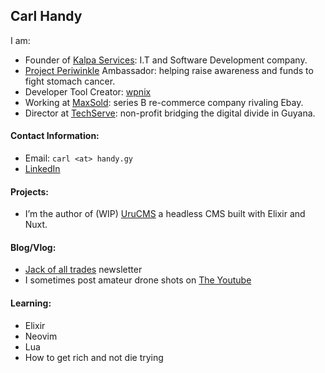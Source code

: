 ## Carl Handy

I am:
- Founder of [Kalpa Services](https://kalpa.dev): I.T and Software Development company.
- [Project Periwinkle](https://www.projectperiwinkle.org/) Ambassador:  helping raise awareness and funds to fight stomach cancer.
- Developer Tool Creator: [wpnix](https://github.com/kalpa-services/wpnix/)
- Working at [MaxSold](https://www.maxsold.com/): series B re-commerce company rivaling Ebay.
- Director at [TechServe](https://instagram.com/techserveorg): non-profit bridging the digital divide in Guyana.


#### Contact Information:
- Email: `carl <at> handy.gy`
- [LinkedIn](https://www.linkedin.com/in/carlhandy/)

#### Projects:

- I’m the author of (WIP) [UruCMS](https://urucms.org) a headless CMS built with Elixir and Nuxt.


#### Blog/Vlog:

- [Jack of all trades](https://www.linkedin.com/build-relation/newsletter-follow?entityUrn=6925995309118468096) newsletter
- I sometimes post amateur drone shots on [The Youtube](https://www.youtube.com/channel/UC5kZxLCG-7o6k6Ve7DcqxKw)

#### Learning:

- Elixir
- Neovim
- Lua
- How to get rich and not die trying
